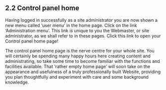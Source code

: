 ## 2.2 Control panel home

Having logged in successfully as a site administrator you are now shown a new menu called ‘user menu’ in the home page. Click on the link ‘Administration menu’. This link is unique to you the Webmaster, or site administrator, as we shall refer to in these pages. Click this link to open your Control panel home page!

The control panel home page is the nerve centre for your whole site. You will certainly be spending many happy hours here creating content and administrating, so take some time to become familiar with the functions and facilities available. That ‘rather empty home page’ will soon take on the appearance and usefulness of a truly professionally built Website, providing you plan thoughtfully and experiment with care and some background knowledge. 
